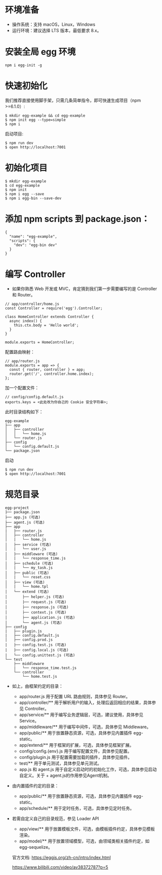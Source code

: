 
# 环境准备
+ 操作系统：支持 macOS，Linux，Windows
+ 运行环境：建议选择 LTS 版本，最低要求 8.x。

# 安装全局 egg 环境
```
npm i egg-init -g
```

# 快速初始化
我们推荐直接使用脚手架，只需几条简单指令，即可快速生成项目（npm >=6.1.0）:

````
$ mkdir egg-example && cd egg-example
$ npm init egg --type=simple
$ npm i
````
启动项目:
````
$ npm run dev
$ open http://localhost:7001
````

# 初始化项目

````
$ mkdir egg-example
$ cd egg-example
$ npm init
$ npm i egg --save
$ npm i egg-bin --save-dev
````

# 添加 npm scripts 到 package.json：

````
{
  "name": "egg-example",
  "scripts": {
    "dev": "egg-bin dev"
  }
}
````

# 编写 Controller
+ 如果你熟悉 Web 开发或 MVC，肯定猜到我们第一步需要编写的是 Controller 和 Router。

````
// app/controller/home.js
const Controller = require('egg').Controller;

class HomeController extends Controller {
  async index() {
    this.ctx.body = 'Hello world';
  }
}

module.exports = HomeController;
````
配置路由映射：
````
// app/router.js
module.exports = app => {
  const { router, controller } = app;
  router.get('/', controller.home.index);
};
````
加一个配置文件：
```
// config/config.default.js
exports.keys = <此处改为你自己的 Cookie 安全字符串>;
```
此时目录结构如下：

```
egg-example
├── app
│   ├── controller
│   │   └── home.js
│   └── router.js
├── config
│   └── config.default.js
└── package.json
```
启动
```
$ npm run dev
$ open http://localhost:7001
```

# 规范目录
```
egg-project
├── package.json
├── app.js (可选)
├── agent.js (可选)
├── app
|   ├── router.js
│   ├── controller
│   |   └── home.js
│   ├── service (可选)
│   |   └── user.js
│   ├── middleware (可选)
│   |   └── response_time.js
│   ├── schedule (可选)
│   |   └── my_task.js
│   ├── public (可选)
│   |   └── reset.css
│   ├── view (可选)
│   |   └── home.tpl
│   └── extend (可选)
│       ├── helper.js (可选)
│       ├── request.js (可选)
│       ├── response.js (可选)
│       ├── context.js (可选)
│       ├── application.js (可选)
│       └── agent.js (可选)
├── config
|   ├── plugin.js
|   ├── config.default.js
│   ├── config.prod.js
|   ├── config.test.js (可选)
|   ├── config.local.js (可选)
|   └── config.unittest.js (可选)
└── test
    ├── middleware
    |   └── response_time.test.js
    └── controller
        └── home.test.js
```

+ 如上，由框架约定的目录：

  + app/router.js 用于配置 URL 路由规则，具体参见 Router。
  + app/controller/** 用于解析用户的输入，处理后返回相应的结果，具体参见 Controller。
  + app/service/** 用于编写业务逻辑层，可选，建议使用，具体参见 Service。
  + app/middleware/** 用于编写中间件，可选，具体参见 Middleware。
  + app/public/** 用于放置静态资源，可选，具体参见内置插件 egg-static。
  + app/extend/** 用于框架的扩展，可选，具体参见框架扩展。
  + config/config.{env}.js 用于编写配置文件，具体参见配置。
  + config/plugin.js 用于配置需要加载的插件，具体参见插件。
  + test/** 用于单元测试，具体参见单元测试。
  + app.js 和 agent.js 用于自定义启动时的初始化工作，可选，具体参见启动自定义。关于 + agent.js的作用参见Agent机制。
+ 由内置插件约定的目录：

  + app/public/** 用于放置静态资源，可选，具体参见内置插件 egg-static。
  + app/schedule/** 用于定时任务，可选，具体参见定时任务。
+ 若需自定义自己的目录规范，参见 Loader API

  + app/view/** 用于放置模板文件，可选，由模板插件约定，具体参见模板渲染。
  + app/model/** 用于放置领域模型，可选，由领域类相关插件约定，如 egg-sequelize。

  官方文档: https://eggjs.org/zh-cn/intro/index.html

  https://www.bilibili.com/video/av38372787?p=5